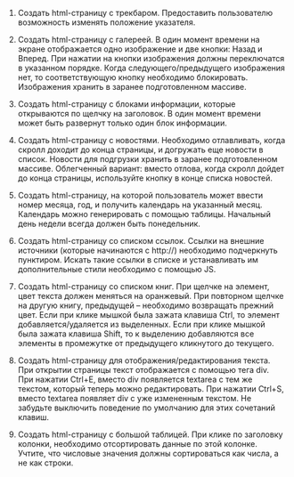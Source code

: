 1. Создать html-страницу с трекбаром. Предоставить пользователю возможность изменять положение
   указателя.

2. Создать html-страницу с галереей. В один момент времени на экране отображается одно изображение и две
   кнопки: Назад и Вперед. При нажатии на кнопки изображения должны переключатся в указанном порядке. Когда
   следующего/предыдущего изображения нет, то соответствующую кнопку необходимо блокировать. Изображения хранить в заранее подготовленном массиве.

3. Создать html-страницу с блоками информации, которые открываются по щелчку на заголовок. В один момент времени 
   может быть развернут только один блок информации.

4. Создать html-страницу с новостями. Необходимо отлавливать, когда скролл доходит до конца страницы, и догружать 
   еще новости в список. Новости для подгрузки хранить в заранее подготовленном массиве.
    Облегченный вариант: вместо отлова, когда скролл дойдет до конца страницы, используйте кнопку в конце списка новостей.

5. Создать html-страницу, на которой пользователь может ввести номер месяца, год, и получить календарь на 
   указанный месяц. Календарь можно генерировать с помощью таблицы. Начальный день недели всегда должен быть 
   понедельник.

6. Создать html-страницу со списком ссылок. Ссылки на внешние источники (которые начинаются с http://)
   необходимо подчеркнуть пунктиром. Искать такие ссылки в списке и устанавливать им дополнительные стили 
   необходимо с помощью JS.

7. Создать html-страницу со списком книг. При щелчке на элемент, цвет текста должен меняться на оранжевый. При 
   повторном щелчке на другую книгу, предыдущей – необходимо возвращать прежний цвет. Если при клике мышкой была 
   зажата клавиша Ctrl, то элемент добавляется/удаляется из выделенных. Если при клике мышкой была зажата клавиша 
   Shift, то к выделению добавляются все элементы в промежутке от предыдущего кликнутого до текущего.

8. Создать html-страницу для отображения/редактирования текста. При открытии страницы текст отображается с 
   помощью тега div. При нажатии Ctrl+E, вместо div появляется textarea с тем же текстом, который теперь можно 
   редактировать. При нажатии Ctrl+S, вместо textarea появляет div с уже измененным текстом.
   Не забудьте выключить поведение по умолчанию для этих сочетаний клавиш.

9. Создать html-страницу с большой таблицей. При клике по заголовку колонки, необходимо отсортировать
   данные по этой колонке. Учтите, что числовые значения должны сортироваться как числа, а не как строки.